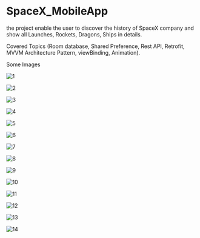 # SpaceX_MobileApp

the project enable the user to discover the history of SpaceX company and show all Launches, Rockets, Dragons, Ships in details.

Covered Topics (Room database, Shared Preference, Rest API, Retrofit, MVVM Architecture Pattern, viewBinding, Animation).


Some Images


![1](https://user-images.githubusercontent.com/52586356/106372707-4a15c500-637b-11eb-85d0-9b4787b13b58.png)



![2](https://user-images.githubusercontent.com/52586356/106372711-50a43c80-637b-11eb-819f-6b900ea0d97c.png)



![3](https://user-images.githubusercontent.com/52586356/106372716-5568f080-637b-11eb-882b-bdcc921294e6.png)



![4](https://user-images.githubusercontent.com/52586356/106372719-5b5ed180-637b-11eb-9aad-01283943560f.png)



![5](https://user-images.githubusercontent.com/52586356/106372723-6154b280-637b-11eb-8c86-d614a210c174.png)



![6](https://user-images.githubusercontent.com/52586356/106372724-66196680-637b-11eb-8aed-e353244d34da.png)



![7](https://user-images.githubusercontent.com/52586356/106372725-6ade1a80-637b-11eb-975f-c4f5ca8a4891.png)



![8](https://user-images.githubusercontent.com/52586356/106372727-703b6500-637b-11eb-9ddd-00aeb72550cb.png)



![9](https://user-images.githubusercontent.com/52586356/106372731-7598af80-637b-11eb-99e9-463dbce2a96c.png)



![10](https://user-images.githubusercontent.com/52586356/106372736-7a5d6380-637b-11eb-9733-644a3bd75456.png)



![11](https://user-images.githubusercontent.com/52586356/106372741-7fbaae00-637b-11eb-8973-8ace3c728c0c.png)



![12](https://user-images.githubusercontent.com/52586356/106372746-8b0dd980-637b-11eb-9f89-e466aca6e8ab.png)



![13](https://user-images.githubusercontent.com/52586356/106372750-919c5100-637b-11eb-83db-0fc1b011e7a4.png)



![14](https://user-images.githubusercontent.com/52586356/106372756-96f99b80-637b-11eb-89df-fc68f721cdb0.png)
 
